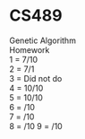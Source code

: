 # CS489  
Genetic Algorithm  
Homework  
1 = 7/10  
2 = 7/1  
3 = Did not do  
4 = 10/10  
5 = 10/10  
6 =   /10  
7 =   /10  
8 =   /10
9 =   /10
